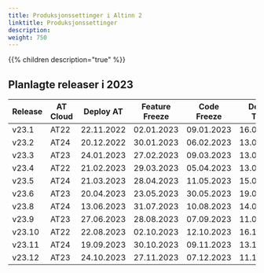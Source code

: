 ```yaml
---
title: Produksjonssettinger i Altinn 2
linktitle: Produksjonssettinger
description: 
weight: 750
---
```

{{% children description="true" %}}


## Planlagte releaser i 2023

| Release | AT Cloud | Deploy AT | Feature Freeze | Code Freeze | Deploy TT02 | Deploy PROD|
| ------- | -------- | --------- | -------------- | ----------- | ----------- | -----------|
| v23.1   | AT22 | 22.11.2022 | 02.01.2023 | 09.01.2023 | 16.01.2023 | 23.01.2023 |  
| v23.2   | AT24 | 20.12.2022 | 30.01.2023 | 06.02.2023 | 13.02.2023 | 20.02.2023 |
| v23.3   | AT23 | 24.01.2023 | 27.02.2023 | 09.03.2023 | 13.03.2023 | 20.03.2023 |
| v23.4   | AT22 | 21.02.2023 | 29.03.2023 | 05.04.2023 | 13.04.2023 | 19.04.2023 |
| v23.5   | AT24 | 21.03.2023 | 28.04.2023 | 11.05.2023 | 15.05.2023 | 22.05.2023 |
| v23.6   | AT23 | 20.04.2023 | 23.05.2023 | 30.05.2023 | 19.06.2023 | 26.06.2023 |
| v23.8   | AT24 | 13.06.2023 | 31.07.2023 | 10.08.2023 | 14.08.2023 | 21.08.2023 |
| v23.9   | AT23 | 27.06.2023 | 28.08.2023 | 07.09.2023 | 11.09.2023 | 18.09.2023 |
| v23.10  | AT22 | 22.08.2023 | 02.10.2023 | 12.10.2023 | 16.10.2023 | 23.10.2023 |
| v23.11  | AT24 | 19.09.2023 | 30.10.2023 | 09.11.2023 | 13.11.2023 | 20.11.2023 |
| v23.12  | AT23 | 24.10.2023 | 27.11.2023 | 07.12.2023 | 11.12.2023 | 18.12.2023 |
